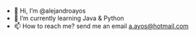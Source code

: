- 👋 Hi, I’m @alejandroayos
- 🌱 I’m currently learning Java & Python
- 📫 How to reach me? send me an email a.ayos@hotmail.com

